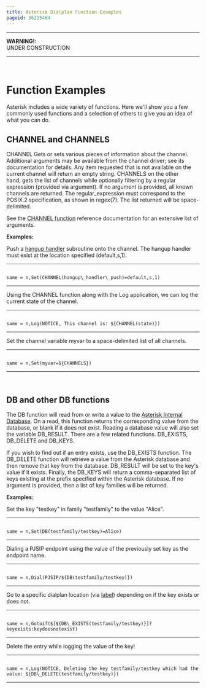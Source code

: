 ```yaml
---
title: Asterisk Dialplan Function Examples
pageid: 36215464
---
```





---

**WARNING!:**   
UNDER CONSTRUCTION

  



---


 

Function Examples
=================

Asterisk includes a wide variety of functions. Here we'll show you a few commonly used functions and a selection of others to give you an idea of what you can do.

CHANNEL and CHANNELS
--------------------

CHANNEL Gets or sets various pieces of information about the channel. Additional arguments may be available from the channel driver; see its documentation for details. Any item requested that is not available on the current channel will return an empty string. CHANNELS on the other hand, gets the list of channels while optionally filtering by a regular expression (provided via argument). If no argument is provided, all known channels are returned. The regular\_expression must correspond to the POSIX.2 specification, as shown in regex(7). The list returned will be space-delimited.

See the [CHANNEL function](/Asterisk-14-Function_CHANNEL) reference documentation for an extensive list of arguments.

**Examples:**

Push a [hangup handler](/Configuration/Dialplan/Subroutines/Hangup-Handlers) subroutine onto the channel. The hangup handler must exist at the location specified (default,s,1).




---

  
  


```

same = n,Set(CHANNEL(hangup\_handler\_push)=default,s,1)

```



---


Using the CHANNEL function along with the Log application, we can log the current state of the channel.




---

  
  


```

same = n,Log(NOTICE, This channel is: ${CHANNEL(state)})

```



---


Set the channel variable myvar to a space-delimited list of all channels.




---

  
  


```

same = n,Set(myvar=${CHANNELS})

```



---


 

DB and other DB functions
-------------------------

The DB function will read from or write a value to the [Asterisk Internal Database](/Fundamentals/Asterisk-Internal-Database). On a read, this function returns the corresponding value from the database, or blank if it does not exist. Reading a database value will also set the variable DB\_RESULT. There are a few related functions. DB\_EXISTS, DB\_DELETE and DB\_KEYS.

If you wish to find out if an entry exists, use the DB\_EXISTS function. The DB\_DELETE function will retrieve a value from the Asterisk database and then remove that key from the database. DB\_RESULT will be set to the key's value if it exists. Finally, the DB\_KEYS will return a comma-separated list of keys existing at the prefix specified within the Asterisk database. If no argument is provided, then a list of key families will be returned.

**Examples:**

Set the key "testkey" in family "testfamily" to the value "Alice".




---

  
  


```

same = n,Set(DB(testfamily/testkey)=Alice)

```



---


Dialing a PJSIP endpoint using the value of the previously set key as the endpoint name.




---

  
  


```

same = n,Dial(PJSIP/${DB(testfamily/testkey)})

```



---


Go to a specific dialplan location (via [label](/Configuration/Dialplan/Contexts-Extensions-and-Priorities)) depending on if the key exists or does not.




---

  
  


```

same = n,Gotoif($[${DB\_EXISTS(testfamily/testkey)}]?keyexists:keydoesnotexist)

```



---


Delete the entry while logging the value of the key!




---

  
  


```

same = n,Log(NOTICE, Deleting the key testfamily/testkey which had the value: ${DB\_DELETE(testfamily/testkey)})

```



---


